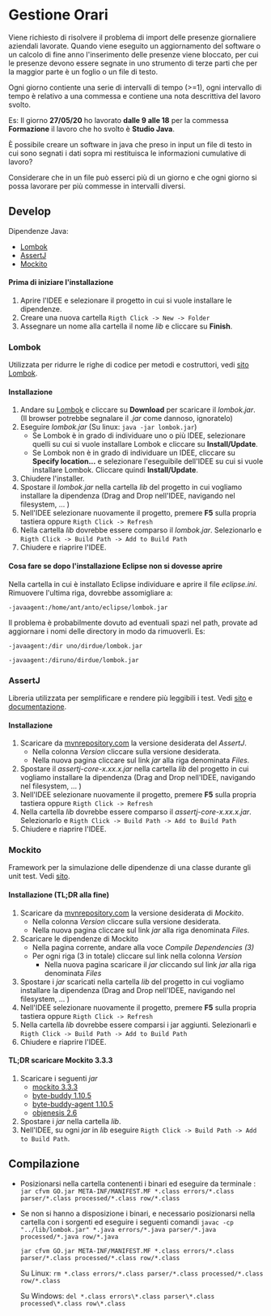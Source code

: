 
# Gestione Orari

Viene richiesto di risolvere il problema di import delle presenze giornaliere aziendali lavorate. Quando viene eseguito un aggiornamento del software o un calcolo di fine anno l'inserimento delle presenze viene bloccato, per cui le presenze devono essere segnate in uno strumento di terze parti che per la maggior parte è un foglio o un file di testo. 

Ogni giorno contiente una serie di intervalli di tempo (>=1), ogni intervallo di tempo è relativo a una commessa e contiene una nota descrittiva del lavoro svolto.

Es: Il giorno **27/05/20** ho lavorato **dalle 9 alle 18** per la commessa **Formazione** il lavoro che ho svolto è **Studio Java**.

È possibile creare un software in java che preso in input un file di testo in cui sono segnati i dati sopra mi restituisca le informazioni cumulative di lavoro?

Considerare che in un file può esserci più di un giorno e che ogni giorno si possa lavorare per più commesse in intervalli diversi.

## Develop 

Dipendenze Java: 
- [Lombok](#lombok)
- [AssertJ](#assertj)
- [Mockito](#mockito)

#### Prima di iniziare l'installazione

1. Aprire l'IDEE e selezionare il progetto in cui si vuole installare le dipendenze.
2. Creare una nuova cartella  `Rigth Click -> New -> Folder`
3. Assegnare un nome alla cartella il nome *lib* e cliccare su **Finish**.

### Lombok

Utilizzata per ridurre le righe di codice per metodi e costruttori, vedi [sito Lombok](https://projectlombok.org/).

#### Installazione
1. Andare su [Lombok](https://projectlombok.org/download) e cliccare su **Download** per scaricare il *lombok.jar*.
(Il browser potrebbe segnalare il *.jar* come dannoso, ignoratelo)
2. Eseguire *lombok.jar* (Su linux: `java -jar lombok.jar`)
	- Se Lombok è in grado di individuare uno o più IDEE, selezionare quelli su cui si vuole installare Lombok e cliccare su **Install/Update**.
	- Se Lombok non è in grado di individuare un IDEE, cliccare su **Specify location...** e selezionare l'eseguibile dell'IDEE su cui si vuole installare Lombok. Cliccare quindi **Install/Update**.
3. Chiudere l'installer.
4. Spostare  il *lombok.jar* nella cartella *lib* del progetto in cui vogliamo installare la dipendenza (Drag and Drop nell'IDEE, navigando nel filesystem, ... )
5. Nell'IDEE selezionare nuovamente il progetto,  premere **F5** sulla propria tastiera oppure `Rigth Click -> Refresh`
6. Nella cartella *lib* dovrebbe essere comparso il *lombok.jar*. Selezionarlo e `Rigth Click -> Build Path -> Add to Build Path`
7. Chiudere e riaprire l'IDEE.

#### Cosa fare se dopo l'installazione Eclipse non si dovesse aprire

Nella cartella in cui è installato Eclipse individuare e aprire il file *eclipse.ini*.
Rimuovere l'ultima riga, dovrebbe assomigliare a:

`-javaagent:/home/ant/anto/eclipse/lombok.jar`

Il problema è probabilmente dovuto ad eventuali spazi nel path, provate ad aggiornare i nomi delle directory in modo da rimuoverli. Es:

`-javaagent:/dir uno/dirdue/lombok.jar` 

`-javaagent:/diruno/dirdue/lombok.jar`

### AssertJ

Libreria utilizzata per semplificare e rendere più leggibili i test. Vedi [sito](https://assertj.github.io/doc/) e [documentazione](https://www.javadoc.io/doc/org.assertj/assertj-core/latest/index.html).

#### Installazione
1. Scaricare da [mvnrepository.com](https://mvnrepository.com/artifact/org.assertj/assertj-core) la versione desiderata del *AssertJ*. 
	- Nella colonna *Version* cliccare sulla versione desiderata.  
	- Nella nuova pagina cliccare sul link  *jar* alla riga denominata *Files*.
2. Spostare  il *assertj-core-x.xx.x.jar* nella cartella *lib* del progetto in cui vogliamo installare la dipendenza (Drag and Drop nell'IDEE, navigando nel filesystem, ... )
8. Nell'IDEE selezionare nuovamente il progetto,  premere **F5** sulla propria tastiera oppure `Rigth Click -> Refresh`
9. Nella cartella *lib* dovrebbe essere comparso il *assertj-core-x.xx.x.jar*. Selezionarlo e `Rigth Click -> Build Path -> Add to Build Path`
10. Chiudere e riaprire l'IDEE.


### Mockito
Framework per la simulazione delle dipendenze di una classe durante gli unit test. Vedi [sito](https://site.mockito.org/).
#### Installazione (TL;DR alla fine)
1. Scaricare da [mvnrepository.com](https://mvnrepository.com/artifact/org.mockito/mockito-core) la versione desiderata di *Mockito*. 
	- Nella colonna *Version* cliccare sulla versione desiderata.  
	- Nella nuova pagina cliccare sul link  *jar* alla riga denominata *Files*.
2. Scaricare le dipendenze di Mockito
	- Nella pagina corrente, andare alla voce *Compile Dependencies (3)*
	- Per ogni riga (3 in totale) cliccare sul link nella colonna *Version*
		- Nella nuova pagina scaricare il *jar* cliccando sul link  *jar* alla riga denominata *Files*
3. Spostare  i *jar* scaricati nella cartella *lib* del progetto in cui vogliamo installare la dipendenza (Drag and Drop nell'IDEE, navigando nel filesystem, ... )
4. Nell'IDEE selezionare nuovamente il progetto,  premere **F5** sulla propria tastiera oppure `Rigth Click -> Refresh`
5. Nella cartella *lib* dovrebbe essere comparsi i jar aggiunti. Selezionarli e `Rigth Click -> Build Path -> Add to Build Path`
6. Chiudere e riaprire l'IDEE.


#### TL;DR scaricare Mockito 3.3.3
1. Scaricare i seguenti *jar*
	- [mockito 3.3.3](https://repo1.maven.org/maven2/org/mockito/mockito-core/3.3.3/mockito-core-3.3.3.jar)
	- [byte-buddy 1.10.5](https://repo1.maven.org/maven2/net/bytebuddy/byte-buddy/1.10.5/byte-buddy-1.10.5.jar)
	- [byte-buddy-agent 1.10.5](https://repo1.maven.org/maven2/net/bytebuddy/byte-buddy-agent/1.10.5/byte-buddy-agent-1.10.5.jar)
	- [objenesis 2.6](https://repo1.maven.org/maven2/org/objenesis/objenesis/2.6/objenesis-2.6.jar)
2. Spostare i *jar* nella cartella *lib*.
3. Nell'IDEE, su ogni *jar* in *lib* eseguire `Rigth Click -> Build Path -> Add to Build Path`.

## Compilazione

- Posizionarsi nella cartella contenenti i binari ed eseguire da terminale :
`jar cfvm GO.jar META-INF/MANIFEST.MF *.class errors/*.class parser/*.class processed/*.class row/*.class`

- Se non si hanno a disposizione i binari, e necessario posizionarsi nella cartella con i sorgenti ed eseguire i seguenti comandi
`javac -cp "../lib/lombok.jar" *.java errors/*.java parser/*.java processed/*.java row/*.java` 

	`jar cfvm GO.jar META-INF/MANIFEST.MF *.class errors/*.class parser/*.class processed/*.class row/*.class`

	Su Linux:
`rm *.class errors/*.class parser/*.class processed/*.class row/*.class`

	Su Windows:
`del *.class errors\*.class parser\*.class processed\*.class row\*.class`


